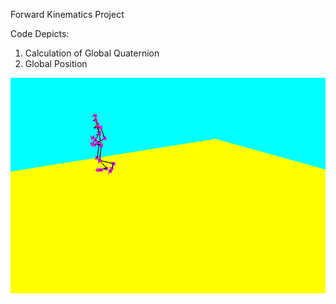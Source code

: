 Forward Kinematics Project

Code Depicts: 
1) Calculation of Global Quaternion
2) Global Position

![Alt Text](Walking.gif)